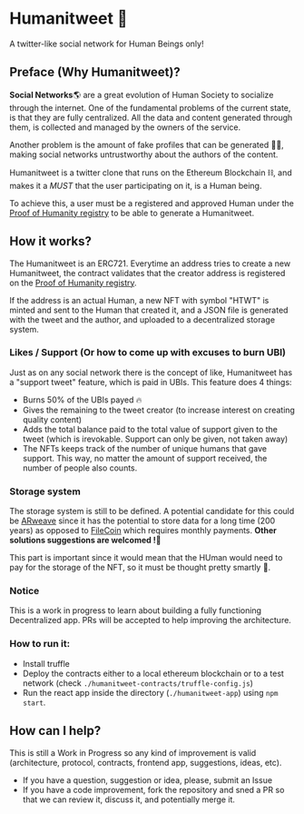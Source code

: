 # Humanitweet 🐤
A twitter-like social network for Human Beings only!

## Preface  (Why Humanitweet)?
**Social Networks**🌎 are a great evolution of Human Society to socialize through the internet. One of the fundamental problems of the current state, is that they are fully centralized. All the data and content generated through them, is collected and managed by the owners of the service.

Another problem is the amount of fake profiles that can be generated 🦹‍♂️, making social networks untrustworthy about the authors of the content.

Humanitweet is a twitter clone that runs on the Ethereum Blockchain ⛓️, and makes it a *MUST* that the user participating on it, is a Human being.

To achieve this, a user must be a registered and approved Human under the [Proof of Humanity registry](https://www.proofofhumanity.id/) to be able to generate a Humanitweet.

## How it works?
The Humanitweet is an ERC721. Everytime an address tries to create a new Humanitweet, the contract validates that the creator address is registered on the [Proof of Humanity registry](https://www.proofofhumanity.id/).

If the address is an actual Human, a new NFT with symbol "HTWT" is minted and sent to the Human that created it, and a JSON file is generated with the tweet and the author, and uploaded to a decentralized storage system.

### Likes / Support (Or how to come up with excuses to burn UBI)
Just as on any social network there is the concept of like, Humanitweet has a "support tweet" feature, which is paid in UBIs.
This feature does 4 things:
- Burns 50% of the UBIs payed 🔥
- Gives the remaining to the tweet creator (to increase interest on creating quality content)
- Adds the total balance paid to the total value of support given to the tweet (which is irevokable. Support can only be given, not taken away)
- The NFTs keeps track of the number of unique humans that gave support.  This way, no matter the amount of support received, the number of people also counts.

### Storage system
The storage system is still to be defined. A potential candidate for this could be [ARweave](https://www.arweave.org/) since it has the potential to store data for a long time (200 years) as opposed to [FileCoin](https://filecoin.io/) which requires monthly payments. **Other solutions suggestions are welcomed !🙌**

This part is important since it would mean that the HUman would need to pay for the storage of the NFT, so it must be thought pretty smartly 🧠.

###  Notice
This is a work in progress to learn about building a fully functioning Decentralized app.
PRs will be accepted to help improving the architecture.

### How to run it:
- Install truffle
- Deploy the contracts either to a local ethereum blockchain or to a test network (check `./humanitweet-contracts/truffle-config.js`)
- Run the react app inside the directory (`./humanitweet-app`) using `npm start`.

## How can I help?
This is still a Work in Progress so any kind of improvement is valid (architecture, protocol, contracts, frontend app, suggestions, ideas, etc).

- If you have a question, suggestion or idea, please, submit an Issue
- If you have a code improvement, fork the repository and sned a PR so that we can review it, discuss it, and potentially merge it.

